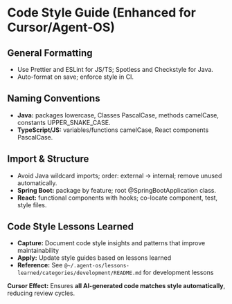 # Code Style Guide (Enhanced for Cursor/Agent-OS)

## General Formatting
- Use Prettier and ESLint for JS/TS; Spotless and Checkstyle for Java.
- Auto-format on save; enforce style in CI.

## Naming Conventions
- **Java:** packages lowercase, Classes PascalCase, methods camelCase, constants UPPER_SNAKE_CASE.
- **TypeScript/JS:** variables/functions camelCase, React components PascalCase.

## Import & Structure
- Avoid Java wildcard imports; order: external → internal; remove unused automatically.
- **Spring Boot:** package by feature; root @SpringBootApplication class.
- **React:** functional components with hooks; co-locate component, test, style files.

## Code Style Lessons Learned
- **Capture:** Document code style insights and patterns that improve maintainability
- **Apply:** Update style guides based on lessons learned
- **Reference:** See `@~/.agent-os/lessons-learned/categories/development/README.md` for development lessons

**Cursor Effect:** Ensures **all AI-generated code matches style automatically**, reducing review cycles.
